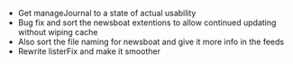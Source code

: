 - Get manageJournal to a state of actual usability
- Bug fix and sort the newsboat extentions to allow continued updating without wiping cache
- Also sort the file naming for newsboat and give it more info in the feeds
- Rewrite listerFix and make it smoother

